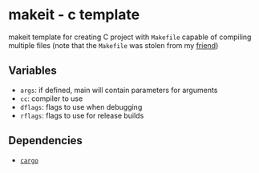 # makeit - c template

makeit template for creating C project with `Makefile` capable of compiling
multiple files (note that the `Makefile` was stolen from my
[friend](https://github.com/BonnyAD9))

## Variables
- `args`: if defined, main will contain parameters for arguments
- `cc`: compiler to use
- `dflags`: flags to use when debugging
- `rflags`: flags to use for release builds

## Dependencies
- [`cargo`](https://doc.rust-lang.org/cargo/getting-started/installation.html)

